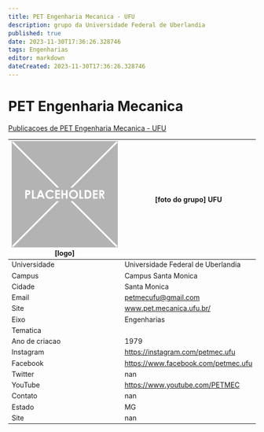 ```yaml
---
title: PET Engenharia Mecanica - UFU
description: grupo da Universidade Federal de Uberlandia
published: true
date: 2023-11-30T17:36:26.328746
tags: Engenharias
editor: markdown
dateCreated: 2023-11-30T17:36:26.328746
---
```


# PET Engenharia Mecanica

[Publicacoes de PET Engenharia Mecanica - UFU](/atividade/167PETEngenhariaMecanicaUFU/feed.md)

| ![placeholder.png](/placeholder.png) [logo] | [foto do grupo] UFU         |
| ------------------------------------------- | ------------------------------------------------- |
| Universidade                                | Universidade Federal de Uberlandia      |
| Campus                                      | Campus Santa Monica            |
| Cidade                                      | Santa Monica             |
| Email                                       | petmecufu@gmail.com             |
| Site                                        | www.pet.mecanica.ufu.br/              |
| Eixo                                        | Engenharias              |
| Tematica                                    |           |
| Ano de criacao                              | 1979        |
| Instagram                                   | https://instagram.com/petmec.ufu         |
| Facebook                                    | https://www.facebook.com/petmec.ufu          |
| Twitter                                     | nan           |
| YouTube                                     | https://www.youtube.com/PETMEC           |
| Contato                                     | nan         |
| Estado                                      |  MG            |
| Site                                        | nan |
